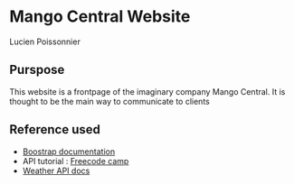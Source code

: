 # Mango Central Website
Lucien Poissonnier


## Purspose
This website is a frontpage of the imaginary company Mango Central. It is thought to be the main way to communicate to clients

## Reference used

* [Boostrap documentation](https://getbootstrap.com/docs/5.3/getting-started/introduction/)
* API tutorial : [Freecode camp](https://www.freecodecamp.org/news/make-api-calls-in-javascript/#heading-how-to-use-the-fetch-api-for-get-requests)
* [Weather API docs](https://www.weatherapi.com/docs/)
